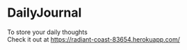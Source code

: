 # DailyJournal
To store your daily thoughts   
Check it out at https://radiant-coast-83654.herokuapp.com/

